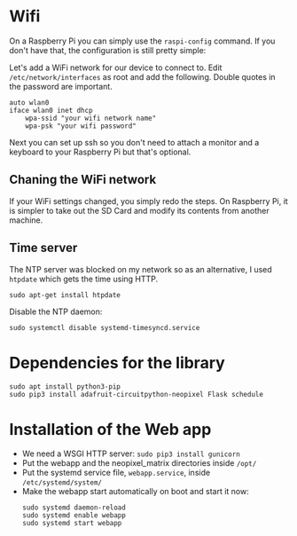 # Wifi
On a Raspberry Pi you can simply use the `raspi-config` command. If you don't have that, the configuration is still pretty simple:

Let's add a WiFi network for our device to connect to. Edit `/etc/network/interfaces` as root and add the following. Double quotes in the password are important.
```
auto wlan0
iface wlan0 inet dhcp
	wpa-ssid "your wifi network name"
	wpa-psk "your wifi password"
```
Next you can set up ssh so you don't need to attach a monitor and a keyboard to your Raspberry Pi but that's optional.

## Chaning the WiFi network
If your WiFi settings changed, you simply redo the steps. On Raspberry Pi,  it is simpler to take out the SD Card and modify its contents from another machine.

## Time server
The NTP server was blocked on my network so as an alternative, I used `htpdate` which gets the time using HTTP.
```
sudo apt-get install htpdate
```
Disable the NTP daemon:
```
sudo systemctl disable systemd-timesyncd.service
```

# Dependencies for the library
```
sudo apt install python3-pip
sudo pip3 install adafruit-circuitpython-neopixel Flask schedule
```

# Installation of the Web app
- We need a WSGI HTTP server:
  `sudo pip3 install gunicorn`
- Put the webapp and the neopixel_matrix directories inside `/opt/`
- Put the systemd service file, `webapp.service`, inside `/etc/systemd/system/`
- Make the webapp start automatically on boot and start it now:
  ```
  sudo systemd daemon-reload
  sudo systemd enable webapp
  sudo systemd start webapp
  ```
